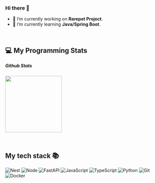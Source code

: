 ### Hi there 👋

<!--
**Rabongbong/Rabongbong** is a ✨ _special_ ✨ repository because its `README.md` (this file) appears on your GitHub profile.

Here are some ideas to get you started:
- 👯 I’m looking to collaborate on ...
- 🤔 I’m looking for help with ...
- 💬 Ask me about ...
- 📫 How to reach me: ...
- 😄 Pronouns: ...
- ⚡ Fun fact: ...
-->

- 🔭 I’m currently working on <b>Rarepet Project</b>.
- 🌱 I’m currently learning <b>Java/Spring Boot</b>.

<br />

## 💻 My Programming Stats

##### Github Stats
<p>
  <img height="180rem" src="https://github-readme-stats.vercel.app/api?username=Rabongbong&show_icons=true"></img>
</p>

<br />
<h2> My tech stack 📚 </h2>

![Nest](https://img.shields.io/badge/-Nest-E0234E?style=for-the-badge&logo=nestjs&logoColor=white)
![Node](https://img.shields.io/badge/-Nodejs-43853d?style=for-the-badge&logo=Node.js&logoColor=white)
![FastAPI](https://img.shields.io/badge/-Fastapi-009688?style=for-the-badge&logo=fastapi&logoColor=white)
![JavaScript](https://img.shields.io/badge/-JavaScript-%23F7DF1C?style=for-the-badge&logo=javascript&logoColor=000000&labelColor=%23F7DF1C&color=%23FFCE5A)
![TypeScript](https://img.shields.io/badge/-TypeScript-007ACC?style=for-the-badge&logo=typescript&logoColor=white)
![Python](https://img.shields.io/badge/-Python-3776AB?style=for-the-badge&logo=python&logoColor=white)
![Git](https://img.shields.io/badge/-Git-F05032?style=for-the-badge&logo=git&logoColor=ffffff)
![Docker](https://img.shields.io/badge/-Docker-46a2f1?style=for-the-badge&logo=docker&logoColor=ffffff)

<br/>
